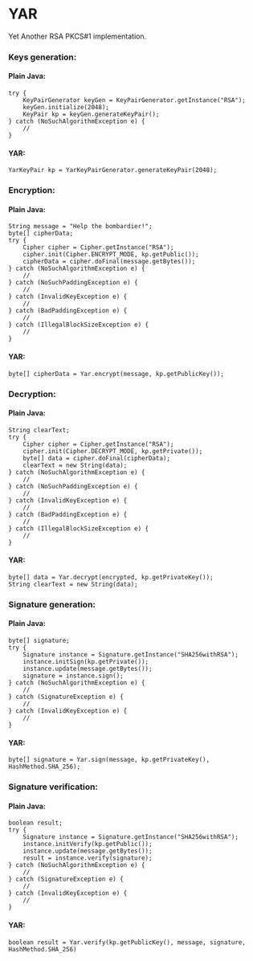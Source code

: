 YAR
===

Yet Another RSA PKCS#1 implementation.

### Keys generation: ###
#### Plain Java: ####
```
try {
    KeyPairGenerator keyGen = KeyPairGenerator.getInstance("RSA");
    keyGen.initialize(2048);
    KeyPair kp = keyGen.generateKeyPair();
} catch (NoSuchAlgorithmException e) {
    //
}
```

#### YAR: ####
```
YarKeyPair kp = YarKeyPairGenerator.generateKeyPair(2048);
```

### Encryption: ###
#### Plain Java: ####
```
String message = "Help the bombardier!";
byte[] cipherData;
try {
    Cipher cipher = Cipher.getInstance("RSA");
    cipher.init(Cipher.ENCRYPT_MODE, kp.getPublic());
    cipherData = cipher.doFinal(message.getBytes());
} catch (NoSuchAlgorithmException e) {
    //
} catch (NoSuchPaddingException e) {
    //
} catch (InvalidKeyException e) {
    //
} catch (BadPaddingException e) {
    //
} catch (IllegalBlockSizeException e) {
    //
}
```

#### YAR: ####
```
byte[] cipherData = Yar.encrypt(message, kp.getPublicKey());
```

### Decryption: ###
#### Plain Java: ####
```
String clearText;
try {
    Cipher cipher = Cipher.getInstance("RSA");
    cipher.init(Cipher.DECRYPT_MODE, kp.getPrivate());
    byte[] data = cipher.doFinal(cipherData);
    clearText = new String(data);
} catch (NoSuchAlgorithmException e) {
    //
} catch (NoSuchPaddingException e) {
    //
} catch (InvalidKeyException e) {
    //
} catch (BadPaddingException e) {
    //
} catch (IllegalBlockSizeException e) {
    //
}
```

#### YAR: ####
```
byte[] data = Yar.decrypt(encrypted, kp.getPrivateKey());
String clearText = new String(data);
```

### Signature generation: ###
#### Plain Java: ####
```
byte[] signature;
try {
    Signature instance = Signature.getInstance("SHA256withRSA");
    instance.initSign(kp.getPrivate());
    instance.update(message.getBytes());
    signature = instance.sign();
} catch (NoSuchAlgorithmException e) {
    //
} catch (SignatureException e) {
    //
} catch (InvalidKeyException e) {
    //
}
```

#### YAR: ####
```
byte[] signature = Yar.sign(message, kp.getPrivateKey(), HashMethod.SHA_256);
```

### Signature verification: ###
#### Plain Java: ####
```
boolean result;
try {
    Signature instance = Signature.getInstance("SHA256withRSA");
    instance.initVerify(kp.getPublic());
    instance.update(message.getBytes());
    result = instance.verify(signature);
} catch (NoSuchAlgorithmException e) {
    //
} catch (SignatureException e) {
    //
} catch (InvalidKeyException e) {
    //
}
```

#### YAR: ####
```
boolean result = Yar.verify(kp.getPublicKey(), message, signature, HashMethod.SHA_256)
```

